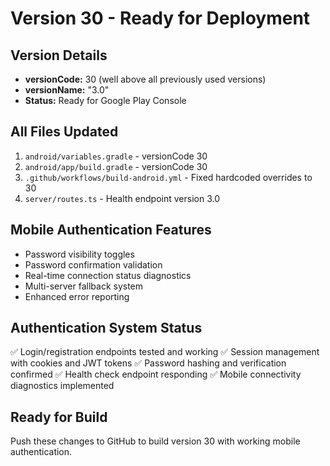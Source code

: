 # Version 30 - Ready for Deployment

## Version Details
- **versionCode:** 30 (well above all previously used versions)
- **versionName:** "3.0"
- **Status:** Ready for Google Play Console

## All Files Updated
1. `android/variables.gradle` - versionCode 30
2. `android/app/build.gradle` - versionCode 30
3. `.github/workflows/build-android.yml` - Fixed hardcoded overrides to 30
4. `server/routes.ts` - Health endpoint version 3.0

## Mobile Authentication Features
- Password visibility toggles
- Password confirmation validation
- Real-time connection status diagnostics
- Multi-server fallback system
- Enhanced error reporting

## Authentication System Status
✅ Login/registration endpoints tested and working
✅ Session management with cookies and JWT tokens
✅ Password hashing and verification confirmed
✅ Health check endpoint responding
✅ Mobile connectivity diagnostics implemented

## Ready for Build
Push these changes to GitHub to build version 30 with working mobile authentication.